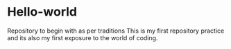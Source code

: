 # Hello-world
Repository to begin with as per traditions
This is my first repository practice and its also my first exposure to the world of coding.
